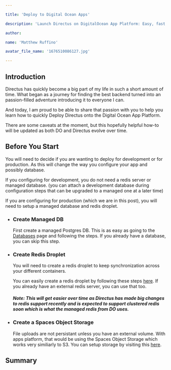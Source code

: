 ```yaml
---

title: 'Deploy to Digital Ocean Apps'

description: 'Launch Directus on DigitalOcean App Platform: Easy, fast deployment for efficient data management in the cloud'

author:

name: 'Matthew Ruffino'

avatar_file_name: '1676510086127.jpg'

---
```


  

## Introduction

  

Directus has quickly become a big part of my life in such a short amount of time. What began as a journey for finding the best backend turned into an passion-filled adventure introducing it to everyone I can.

  

And today, I am proud to be able to share that passion with you to help you learn how to quickly Deploy Directus onto the Digital Ocean App Platform.

  

There are some caveats at the moment, but this hopefully helpful how-to will be updated as both DO and Directus evolve over time.

  

## Before You Start
You will need to decide if you are wanting to deploy for development or for production. As this will change the way you configure your app and possibly database. 

If you configuring for development, you do not need a redis server or managed database. (you can attach a development database during configuration steps that can be upgraded to a managed one at a later time)

If you are configuring for production (which we are in this post), you will need to setup a managed database and redis droplet. 

- ### Create Managed DB

	First create a managed Postgres DB. This is as easy as going to the [Databases](https://cloud.digitalocean.com/databases) page and following the steps. If you already have a database, you can skip this step.

- ### Create Redis Droplet
	You will need to create a redis droplet to keep synchronization across your different containers. 

	You can easily create a redis droplet by following these steps [here](https://www.digitalocean.com/community/tutorials/how-to-install-and-secure-redis-on-ubuntu-20-04). If you already have an external redis server, you can use that too.

	##### Note: This will get easier over time as Directus has made big changes to redis support recently and is expected to support clustered redis soon which is what the managed redis from DO uses.

- ### Create a Spaces Object Storage
	File uploads are not persistant unless you have an external volume. With apps platform, that would be using the Spaces Object Storage which works very similiarly to S3. You can setup storage by visiting this [here](https://cloud.digitalocean.com/spaces).



<!-- ## Your Sections Here -->

  

## Summary